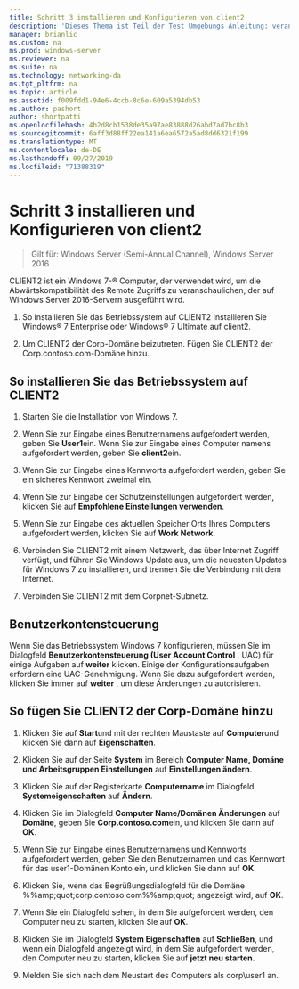 ```yaml
---
title: Schritt 3 installieren und Konfigurieren von client2
description: 'Dieses Thema ist Teil der Test Umgebungs Anleitung: veranschaulichen einer DirectAccess-Bereitstellung für mehrere Standorte für Windows Server 2016'
manager: brianlic
ms.custom: na
ms.prod: windows-server
ms.reviewer: na
ms.suite: na
ms.technology: networking-da
ms.tgt_pltfrm: na
ms.topic: article
ms.assetid: f009fdd1-94e6-4ccb-8c6e-609a5394db53
ms.author: pashort
author: shortpatti
ms.openlocfilehash: 4b2d8cb1538de35a97ae83888d26abd7ad7bc8b3
ms.sourcegitcommit: 6aff3d88ff22ea141a6ea6572a5ad8dd6321f199
ms.translationtype: MT
ms.contentlocale: de-DE
ms.lasthandoff: 09/27/2019
ms.locfileid: "71388319"
---
```

# <a name="step-3-install-and-configure-client2"></a>Schritt 3 installieren und Konfigurieren von client2

>Gilt für: Windows Server (Semi-Annual Channel), Windows Server 2016

CLIENT2 ist ein Windows 7-&reg; Computer, der verwendet wird, um die Abwärtskompatibilität des Remote Zugriffs zu veranschaulichen, der auf Windows Server 2016-Servern ausgeführt wird.  
  
1. So installieren Sie das Betriebssystem auf CLIENT2 Installieren Sie Windows&reg; 7 Enterprise oder Windows&reg; 7 Ultimate auf client2.  
  
2. Um CLIENT2 der Corp-Domäne beizutreten. Fügen Sie CLIENT2 der Corp.contoso.com-Domäne hinzu.  
  
## <a name="to-install-the-operating-system-on-client2"></a>So installieren Sie das Betriebssystem auf CLIENT2  
  
1.  Starten Sie die Installation von Windows 7.  
  
2.  Wenn Sie zur Eingabe eines Benutzernamens aufgefordert werden, geben Sie **User1**ein. Wenn Sie zur Eingabe eines Computer namens aufgefordert werden, geben Sie **client2**ein.  
  
3.  Wenn Sie zur Eingabe eines Kennworts aufgefordert werden, geben Sie ein sicheres Kennwort zweimal ein.  
  
4.  Wenn Sie zur Eingabe der Schutzeinstellungen aufgefordert werden, klicken Sie auf **Empfohlene Einstellungen verwenden**.  
  
5.  Wenn Sie zur Eingabe des aktuellen Speicher Orts Ihres Computers aufgefordert werden, klicken Sie auf **Work Network**.  
  
6.  Verbinden Sie CLIENT2 mit einem Netzwerk, das über Internet Zugriff verfügt, und führen Sie Windows Update aus, um die neuesten Updates für Windows 7 zu installieren, und trennen Sie die Verbindung mit dem Internet.  
  
7.  Verbinden Sie CLIENT2 mit dem Corpnet-Subnetz.  
  
## <a name="user-account-control"></a>Benutzerkontensteuerung  
Wenn Sie das Betriebssystem Windows 7 konfigurieren, müssen Sie im Dialogfeld **Benutzerkontensteuerung (User Account Control** , UAC) für einige Aufgaben auf **weiter** klicken. Einige der Konfigurationsaufgaben erfordern eine UAC-Genehmigung. Wenn Sie dazu aufgefordert werden, klicken Sie immer auf **weiter** , um diese Änderungen zu autorisieren.  
  
## <a name="to-join-client2-to-the-corp-domain"></a>So fügen Sie CLIENT2 der Corp-Domäne hinzu  
  
1.  Klicken Sie auf **Start**und mit der rechten Maustaste auf **Computer**und klicken Sie dann auf **Eigenschaften**.  
  
2.  Klicken Sie auf der Seite **System** im Bereich **Computer Name, Domäne und Arbeitsgruppen Einstellungen** auf **Einstellungen ändern**.  
  
3.  Klicken Sie auf der Registerkarte **Computername** im Dialogfeld **Systemeigenschaften** auf **Ändern**.  
  
4.  Klicken Sie im Dialogfeld **Computer Name/Domänen Änderungen** auf **Domäne**, geben Sie **Corp.contoso.com**ein, und klicken Sie dann auf **OK**.  
  
5.  Wenn Sie zur Eingabe eines Benutzernamens und Kennworts aufgefordert werden, geben Sie den Benutzernamen und das Kennwort für das user1-Domänen Konto ein, und klicken Sie dann auf **OK**.  
  
6.  Klicken Sie, wenn das Begrüßungsdialogfeld für die Domäne %%amp;quot;corp.contoso.com%%amp;quot; angezeigt wird, auf **OK**.  
  
7.  Wenn Sie ein Dialogfeld sehen, in dem Sie aufgefordert werden, den Computer neu zu starten, klicken Sie auf **OK**.  
  
8.  Klicken Sie im Dialogfeld **System Eigenschaften** auf **Schließen**, und wenn ein Dialogfeld angezeigt wird, in dem Sie aufgefordert werden, den Computer neu zu starten, klicken Sie auf **jetzt neu starten**.  
  
9. Melden Sie sich nach dem Neustart des Computers als corp\user1 an.
